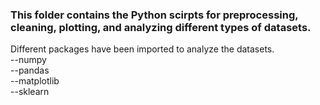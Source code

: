 
### This folder contains the Python scirpts for preprocessing, cleaning, plotting, and analyzing different types of datasets.

Different packages have been imported to analyze the datasets. 
<br/>--numpy
<br/>--pandas
<br/>--matplotlib
<br/>--sklearn

